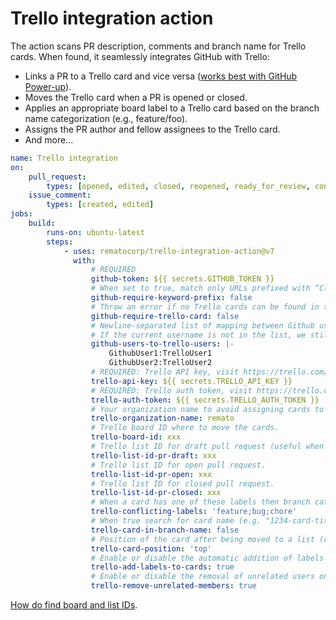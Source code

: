 # Trello integration action

The action scans PR description, comments and branch name for Trello cards. When found, it seamlessly integrates GitHub with Trello:

-   Links a PR to a Trello card and vice versa ([works best with GitHub Power-up](https://trello.com/power-ups/55a5d916446f517774210004/github)).
-   Moves the Trello card when a PR is opened or closed.
-   Applies an appropriate board label to a Trello card based on the branch name categorization (e.g., feature/foo).
-   Assigns the PR author and fellow assignees to the Trello card.
-   And more...

```yaml
name: Trello integration
on:
    pull_request:
        types: [opened, edited, closed, reopened, ready_for_review, converted_to_draft]
    issue_comment:
        types: [created, edited]
jobs:
    build:
        runs-on: ubuntu-latest
        steps:
            - uses: rematocorp/trello-integration-action@v7
              with:
                  # REQUIRED
                  github-token: ${{ secrets.GITHUB_TOKEN }}
                  # When set to true, match only URLs prefixed with “Closes” etc. (default "false"). Just like https://docs.github.com/en/issues/tracking-your-work-with-issues/linking-a-pull-request-to-an-issue#linking-a-pull-request-to-an-issue-using-a-keyword.
                  github-require-keyword-prefix: false
                  # Throw an error if no Trello cards can be found in the PR description (default "false")
                  github-require-trello-card: false
                  # Newline-separated list of mapping between Github username and Trello username.
                  # If the current username is not in the list, we still try to find a Trello user with that username.
                  github-users-to-trello-users: |-
                      GithubUser1:TrelloUser1
                      GithubUser2:TrelloUser2
                  # REQUIRED: Trello API key, visit https://trello.com/app-key for key.
                  trello-api-key: ${{ secrets.TRELLO_API_KEY }}
                  # REQUIRED: Trello auth token, visit https://trello.com/app-key then click generate a token.
                  trello-auth-token: ${{ secrets.TRELLO_AUTH_TOKEN }}
                  # Your organization name to avoid assigning cards to outside members, edit your workspace details and look for the short name.
                  trello-organization-name: remato
                  # Trello board ID where to move the cards.
                  trello-board-id: xxx
                  # Trello list ID for draft pull request (useful when you want to move the card back to In progress when ready PR is converted to draft).
                  trello-list-id-pr-draft: xxx
                  # Trello list ID for open pull request.
                  trello-list-id-pr-open: xxx
                  # Trello list ID for closed pull request.
                  trello-list-id-pr-closed: xxx
                  # When a card has one of these labels then branch category label is not assigned.
                  trello-conflicting-labels: 'feature;bug;chore'
                  # When true search for card name (e.g. "1234-card-title") in the branch name if card URL is not found in PR description or comments. If card id is found from branch then adds a comment with the card URL.
                  trello-card-in-branch-name: false
                  # Position of the card after being moved to a list (can be "top" or "bottom", default "top")
                  trello-card-position: 'top'
                  # Enable or disable the automatic addition of labels to cards (default "true").
                  trello-add-labels-to-cards: true
                  # Enable or disable the removal of unrelated users on Trello cards (default "true")
                  trello-remove-unrelated-members: true
```

[How do find board and list IDs](https://stackoverflow.com/a/50908600/2311110).
